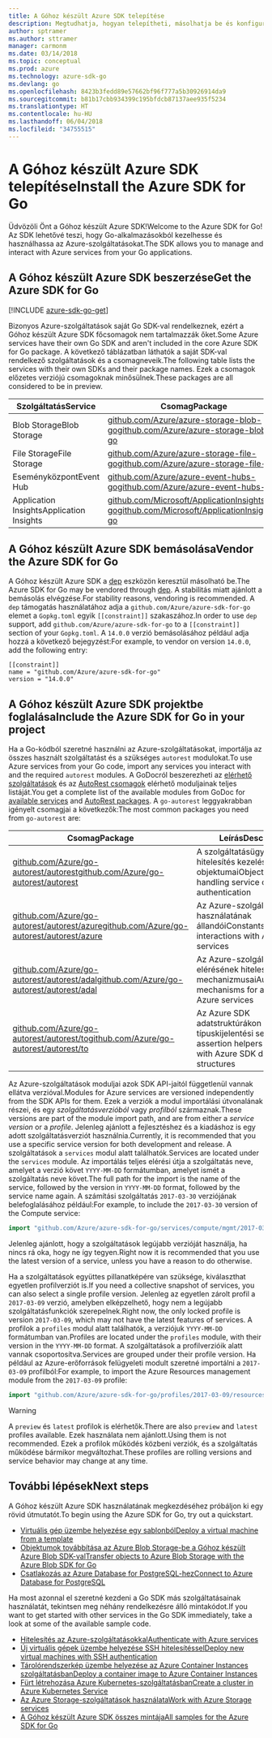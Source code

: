 ```yaml
---
title: A Góhoz készült Azure SDK telepítése
description: Megtudhatja, hogyan telepítheti, másolhatja be és konfigurálhatja a Góhoz készült Azure SDK-t.
author: sptramer
ms.author: sttramer
manager: carmonm
ms.date: 03/14/2018
ms.topic: conceptual
ms.prod: azure
ms.technology: azure-sdk-go
ms.devlang: go
ms.openlocfilehash: 8423b3fedd89e57662bf96f777a5b30926914da9
ms.sourcegitcommit: b81b17cbb934399c195bfdcb87137aee935f5234
ms.translationtype: HT
ms.contentlocale: hu-HU
ms.lasthandoff: 06/04/2018
ms.locfileid: "34755515"
---
```

# <a name="install-the-azure-sdk-for-go"></a><span data-ttu-id="a24e9-103">A Góhoz készült Azure SDK telepítése</span><span class="sxs-lookup"><span data-stu-id="a24e9-103">Install the Azure SDK for Go</span></span>

<span data-ttu-id="a24e9-104">Üdvözöli Önt a Góhoz készült Azure SDK!</span><span class="sxs-lookup"><span data-stu-id="a24e9-104">Welcome to the Azure SDK for Go!</span></span> <span data-ttu-id="a24e9-105">Az SDK lehetővé teszi, hogy Go-alkalmazásokból kezelhesse és használhassa az Azure-szolgáltatásokat.</span><span class="sxs-lookup"><span data-stu-id="a24e9-105">The SDK allows you to manage and interact with Azure services from your Go applications.</span></span>

## <a name="get-the-azure-sdk-for-go"></a><span data-ttu-id="a24e9-106">A Góhoz készült Azure SDK beszerzése</span><span class="sxs-lookup"><span data-stu-id="a24e9-106">Get the Azure SDK for Go</span></span>

[!INCLUDE [azure-sdk-go-get](includes/azure-sdk-go-get.md)]

<span data-ttu-id="a24e9-107">Bizonyos Azure-szolgáltatások saját Go SDK-val rendelkeznek, ezért a Góhoz készült Azure SDK főcsomagok nem tartalmazzák őket.</span><span class="sxs-lookup"><span data-stu-id="a24e9-107">Some Azure services have their own Go SDK and aren't included in the core Azure SDK for Go package.</span></span> <span data-ttu-id="a24e9-108">A következő táblázatban láthatók a saját SDK-val rendelkező szolgáltatások és a csomagneveik.</span><span class="sxs-lookup"><span data-stu-id="a24e9-108">The following table lists the services with their own SDKs and their package names.</span></span> <span data-ttu-id="a24e9-109">Ezek a csomagok előzetes verziójú csomagoknak minősülnek.</span><span class="sxs-lookup"><span data-stu-id="a24e9-109">These packages are all considered to be in preview.</span></span>

| <span data-ttu-id="a24e9-110">Szolgáltatás</span><span class="sxs-lookup"><span data-stu-id="a24e9-110">Service</span></span> | <span data-ttu-id="a24e9-111">Csomag</span><span class="sxs-lookup"><span data-stu-id="a24e9-111">Package</span></span> |
|---------|---------|
| <span data-ttu-id="a24e9-112">Blob Storage</span><span class="sxs-lookup"><span data-stu-id="a24e9-112">Blob Storage</span></span> | [<span data-ttu-id="a24e9-113">github.com/Azure/azure-storage-blob-go</span><span class="sxs-lookup"><span data-stu-id="a24e9-113">github.com/Azure/azure-storage-blob-go</span></span>](https://github.com/Azure/azure-storage-blob-go) |
| <span data-ttu-id="a24e9-114">File Storage</span><span class="sxs-lookup"><span data-stu-id="a24e9-114">File Storage</span></span> | [<span data-ttu-id="a24e9-115">github.com/Azure/azure-storage-file-go</span><span class="sxs-lookup"><span data-stu-id="a24e9-115">github.com/Azure/azure-storage-file-go</span></span>](https://github.com/Azure/azure-storage-file-go) |
| <span data-ttu-id="a24e9-116">Eseményközpont</span><span class="sxs-lookup"><span data-stu-id="a24e9-116">Event Hub</span></span> | [<span data-ttu-id="a24e9-117">github.com/Azure/azure-event-hubs-go</span><span class="sxs-lookup"><span data-stu-id="a24e9-117">github.com/Azure/azure-event-hubs-go</span></span>](https://github.com/Azure/azure-event-hubs-go) |
| <span data-ttu-id="a24e9-118">Application Insights</span><span class="sxs-lookup"><span data-stu-id="a24e9-118">Application Insights</span></span> | [<span data-ttu-id="a24e9-119">github.com/Microsoft/ApplicationInsights-go</span><span class="sxs-lookup"><span data-stu-id="a24e9-119">github.com/Microsoft/ApplicationInsights-go</span></span>](https://github.com/Microsoft/ApplicationInsights-go) |

## <a name="vendor-the-azure-sdk-for-go"></a><span data-ttu-id="a24e9-120">A Góhoz készült Azure SDK bemásolása</span><span class="sxs-lookup"><span data-stu-id="a24e9-120">Vendor the Azure SDK for Go</span></span>

<span data-ttu-id="a24e9-121">A Góhoz készült Azure SDK a [dep](https://github.com/golang/dep) eszközön keresztül másolható be.</span><span class="sxs-lookup"><span data-stu-id="a24e9-121">The Azure SDK for Go may be vendored through [dep](https://github.com/golang/dep).</span></span> <span data-ttu-id="a24e9-122">A stabilitás miatt ajánlott a bemásolás elvégzése.</span><span class="sxs-lookup"><span data-stu-id="a24e9-122">For stability reasons, vendoring is recommended.</span></span> <span data-ttu-id="a24e9-123">A `dep` támogatás használatához adja a `github.com/Azure/azure-sdk-for-go` elemet a `Gopkg.toml` egyik `[[constraint]]` szakaszához.</span><span class="sxs-lookup"><span data-stu-id="a24e9-123">In order to use `dep` support, add `github.com/Azure/azure-sdk-for-go` to a `[[constraint]]` section of your `Gopkg.toml`.</span></span> <span data-ttu-id="a24e9-124">A `14.0.0` verzió bemásolásához például adja hozzá a következő bejegyzést:</span><span class="sxs-lookup"><span data-stu-id="a24e9-124">For example, to vendor on version `14.0.0`, add the following entry:</span></span>

```
[[constraint]]
name = "github.com/Azure/azure-sdk-for-go"
version = "14.0.0"
```

## <a name="include-the-azure-sdk-for-go-in-your-project"></a><span data-ttu-id="a24e9-125">A Góhoz készült Azure SDK projektbe foglalása</span><span class="sxs-lookup"><span data-stu-id="a24e9-125">Include the Azure SDK for Go in your project</span></span>

<span data-ttu-id="a24e9-126">Ha a Go-kódból szeretné használni az Azure-szolgáltatásokat, importálja az összes használt szolgáltatást és a szükséges `autorest` modulokat.</span><span class="sxs-lookup"><span data-stu-id="a24e9-126">To use Azure services from your Go code, import any services you interact with and the required `autorest` modules.</span></span>
<span data-ttu-id="a24e9-127">A GoDocról beszerezheti az [elérhető szolgáltatások](https://godoc.org/github.com/Azure/azure-sdk-for-go) és az [AutoRest csomagok](https://godoc.org/github.com/Azure/go-autorest) elérhető moduljainak teljes listáját.</span><span class="sxs-lookup"><span data-stu-id="a24e9-127">You get a complete list of the available modules from GoDoc for [available services](https://godoc.org/github.com/Azure/azure-sdk-for-go) and [AutoRest packages](https://godoc.org/github.com/Azure/go-autorest).</span></span> <span data-ttu-id="a24e9-128">A `go-autorest` leggyakrabban igényelt csomagjai a következők:</span><span class="sxs-lookup"><span data-stu-id="a24e9-128">The most common packages you need from `go-autorest` are:</span></span>

| <span data-ttu-id="a24e9-129">Csomag</span><span class="sxs-lookup"><span data-stu-id="a24e9-129">Package</span></span> | <span data-ttu-id="a24e9-130">Leírás</span><span class="sxs-lookup"><span data-stu-id="a24e9-130">Description</span></span> |
|---------|-------------|
| <span data-ttu-id="a24e9-131">[github.com/Azure/go-autorest/autorest][autorest]</span><span class="sxs-lookup"><span data-stu-id="a24e9-131">[github.com/Azure/go-autorest/autorest][autorest]</span></span> | <span data-ttu-id="a24e9-132">A szolgáltatásügyfél-hitelesítés kezelésének objektumai</span><span class="sxs-lookup"><span data-stu-id="a24e9-132">Objects for handling service client authentication</span></span> |
| <span data-ttu-id="a24e9-133">[github.com/Azure/go-autorest/autorest/azure][autorest/azure]</span><span class="sxs-lookup"><span data-stu-id="a24e9-133">[github.com/Azure/go-autorest/autorest/azure][autorest/azure]</span></span> | <span data-ttu-id="a24e9-134">Az Azure-szolgáltatások használatának állandói</span><span class="sxs-lookup"><span data-stu-id="a24e9-134">Constants for interactions with Azure services</span></span> |
| <span data-ttu-id="a24e9-135">[github.com/Azure/go-autorest/autorest/adal][autorest/adal]</span><span class="sxs-lookup"><span data-stu-id="a24e9-135">[github.com/Azure/go-autorest/autorest/adal][autorest/adal]</span></span> | <span data-ttu-id="a24e9-136">Az Azure-szolgáltatások elérésének hitelesítési mechanizmusai</span><span class="sxs-lookup"><span data-stu-id="a24e9-136">Authentication mechanisms for accessing Azure services</span></span> |
| <span data-ttu-id="a24e9-137">[github.com/Azure/go-autorest/autorest/to][autorest/to]</span><span class="sxs-lookup"><span data-stu-id="a24e9-137">[github.com/Azure/go-autorest/autorest/to][autorest/to]</span></span> | <span data-ttu-id="a24e9-138">Az Azure SDK adatstruktúrákon működő típuskijelentési segítők</span><span class="sxs-lookup"><span data-stu-id="a24e9-138">Type assertion helpers for working with Azure SDK data structures</span></span> |

[autorest]: https://godoc.org/github.com/Azure/go-autorest/autorest
[autorest/azure]: https://godoc.org/github.com/Azure/go-autorest/autorest/azure
[autorest/adal]: https://godoc.org/github.com/Azure/go-autorest/autorest/adal
[autorest/to]: https://godoc.org/github.com/Azure/go-autorest/autorest/to

<span data-ttu-id="a24e9-139">Az Azure-szolgáltatások moduljai azok SDK API-jaitól függetlenül vannak ellátva verzióval.</span><span class="sxs-lookup"><span data-stu-id="a24e9-139">Modules for Azure services are versioned independently from the SDK APIs for them.</span></span> <span data-ttu-id="a24e9-140">Ezek a verziók a modul importálási útvonalának részei, és egy _szolgáltatásverzióból_ vagy _profilból_ származnak.</span><span class="sxs-lookup"><span data-stu-id="a24e9-140">These versions are part of the module import path, and are from either a _service version_ or a _profile_.</span></span> <span data-ttu-id="a24e9-141">Jelenleg ajánlott a fejlesztéshez és a kiadáshoz is egy adott szolgáltatásverziót használnia.</span><span class="sxs-lookup"><span data-stu-id="a24e9-141">Currently, it is recommended that you use a specific service version for both development and release.</span></span> <span data-ttu-id="a24e9-142">A szolgáltatások a `services` modul alatt találhatók.</span><span class="sxs-lookup"><span data-stu-id="a24e9-142">Services are located under the `services` module.</span></span> <span data-ttu-id="a24e9-143">Az importálás teljes elérési útja a szolgáltatás neve, amelyet a verzió követ `YYYY-MM-DD` formátumban, amelyet ismét a szolgáltatás neve követ.</span><span class="sxs-lookup"><span data-stu-id="a24e9-143">The full path for the import is the name of the service, followed by the version in `YYYY-MM-DD` format, followed by the service name again.</span></span> <span data-ttu-id="a24e9-144">A számítási szolgáltatás `2017-03-30` verziójának belefoglalásához például:</span><span class="sxs-lookup"><span data-stu-id="a24e9-144">For example, to include the `2017-03-30` version of the Compute service:</span></span>

```go
import "github.com/Azure/azure-sdk-for-go/services/compute/mgmt/2017-03-30/compute"
```

<span data-ttu-id="a24e9-145">Jelenleg ajánlott, hogy a szolgáltatások legújabb verzióját használja, ha nincs rá oka, hogy ne így tegyen.</span><span class="sxs-lookup"><span data-stu-id="a24e9-145">Right now it is recommended that you use the latest version of a service, unless you have a reason to do otherwise.</span></span>

<span data-ttu-id="a24e9-146">Ha a szolgáltatások együttes pillanatképére van szüksége, kiválaszthat egyetlen profilverziót is.</span><span class="sxs-lookup"><span data-stu-id="a24e9-146">If you need a collective snapshot of services, you can also select a single profile version.</span></span> <span data-ttu-id="a24e9-147">Jelenleg az egyetlen zárolt profil a `2017-03-09` verzió, amelyben elképzelhető, hogy nem a legújabb szolgáltatásfunkciók szerepelnek.</span><span class="sxs-lookup"><span data-stu-id="a24e9-147">Right now, the only locked profile is version `2017-03-09`, which may not have the latest features of services.</span></span> <span data-ttu-id="a24e9-148">A profilok a `profiles` modul alatt találhatók, a verziójuk `YYYY-MM-DD` formátumban van.</span><span class="sxs-lookup"><span data-stu-id="a24e9-148">Profiles are located under the `profiles` module, with their version in the `YYYY-MM-DD` format.</span></span> <span data-ttu-id="a24e9-149">A szolgáltatások a profilverzióik alatt vannak csoportosítva.</span><span class="sxs-lookup"><span data-stu-id="a24e9-149">Services are grouped under their profile version.</span></span> <span data-ttu-id="a24e9-150">Ha például az Azure-erőforrások felügyeleti modult szeretné importálni a `2017-03-09` profilból:</span><span class="sxs-lookup"><span data-stu-id="a24e9-150">For example, to import the Azure Resources management module from the `2017-03-09` profile:</span></span>

```go
import "github.com/Azure/azure-sdk-for-go/profiles/2017-03-09/resources/mgmt/resources"
```

> [!WARNING]
> <span data-ttu-id="a24e9-151">A `preview` és `latest` profilok is elérhetők.</span><span class="sxs-lookup"><span data-stu-id="a24e9-151">There are also `preview` and `latest` profiles available.</span></span> <span data-ttu-id="a24e9-152">Ezek használata nem ajánlott.</span><span class="sxs-lookup"><span data-stu-id="a24e9-152">Using them is not recommended.</span></span> <span data-ttu-id="a24e9-153">Ezek a profilok működés közbeni verziók, és a szolgáltatás működése bármikor megváltozhat.</span><span class="sxs-lookup"><span data-stu-id="a24e9-153">These profiles are rolling versions and service behavior may change at any time.</span></span>

## <a name="next-steps"></a><span data-ttu-id="a24e9-154">További lépések</span><span class="sxs-lookup"><span data-stu-id="a24e9-154">Next steps</span></span>

<span data-ttu-id="a24e9-155">A Góhoz készült Azure SDK használatának megkezdéséhez próbáljon ki egy rövid útmutatót.</span><span class="sxs-lookup"><span data-stu-id="a24e9-155">To begin using the Azure SDK for Go, try out a quickstart.</span></span>

* [<span data-ttu-id="a24e9-156">Virtuális gép üzembe helyezése egy sablonból</span><span class="sxs-lookup"><span data-stu-id="a24e9-156">Deploy a virtual machine from a template</span></span>](azure-sdk-go-qs-vm.md)
* [<span data-ttu-id="a24e9-157">Objektumok továbbítása az Azure Blob Storage-be a Góhoz készült Azure Blob SDK-val</span><span class="sxs-lookup"><span data-stu-id="a24e9-157">Transfer objects to Azure Blob Storage with the Azure Blob SDK for Go</span></span>](/azure/storage/blobs/storage-quickstart-blobs-go?toc=%2fgo%2fazure%2ftoc.json)
* [<span data-ttu-id="a24e9-158">Csatlakozás az Azure Database for PostgreSQL-hez</span><span class="sxs-lookup"><span data-stu-id="a24e9-158">Connect to Azure Database for PostgreSQL</span></span>](/azure/postgresql/connect-go?toc=%2fgo%2fazure%2ftoc.json)

<span data-ttu-id="a24e9-159">Ha most azonnal el szeretné kezdeni a Go SDK más szolgáltatásainak használatát, tekintsen meg néhány rendelkezésre álló mintakódot.</span><span class="sxs-lookup"><span data-stu-id="a24e9-159">If you want to get started with other services in the Go SDK immediately, take a look at some of the available sample code.</span></span>

* [<span data-ttu-id="a24e9-160">Hitelesítés az Azure-szolgáltatásokkal</span><span class="sxs-lookup"><span data-stu-id="a24e9-160">Authenticate with Azure services</span></span>](https://github.com/Azure-Samples/azure-sdk-for-go-samples/tree/master/iam)
* [<span data-ttu-id="a24e9-161">Új virtuális gépek üzembe helyezése SSH hitelesítéssel</span><span class="sxs-lookup"><span data-stu-id="a24e9-161">Deploy new virtual machines with SSH authentication</span></span>](https://github.com/Azure-Samples/azure-sdk-for-go-samples/tree/master/compute)
* [<span data-ttu-id="a24e9-162">Tárolórendszerkép üzembe helyezése az Azure Container Instances szolgáltatásban</span><span class="sxs-lookup"><span data-stu-id="a24e9-162">Deploy a container image to Azure Container Instances</span></span>](https://github.com/Azure-Samples/azure-sdk-for-go-samples/tree/master/containerinstance)
* [<span data-ttu-id="a24e9-163">Fürt létrehozása Azure Kubernetes-szolgáltatásban</span><span class="sxs-lookup"><span data-stu-id="a24e9-163">Create a cluster in Azure Kubernetes Service</span></span>](https://github.com/Azure-Samples/azure-sdk-for-go-samples/tree/master/containerservice)
* [<span data-ttu-id="a24e9-164">Az Azure Storage-szolgáltatások használata</span><span class="sxs-lookup"><span data-stu-id="a24e9-164">Work with Azure Storage services</span></span>](https://github.com/Azure-Samples/azure-sdk-for-go-samples/tree/master/storage)
* [<span data-ttu-id="a24e9-165">A Góhoz készült Azure SDK összes mintája</span><span class="sxs-lookup"><span data-stu-id="a24e9-165">All samples for the Azure SDK for Go</span></span>](https://github.com/azure-samples/azure-sdk-for-go-samples)
